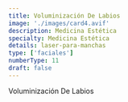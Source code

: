 ```yaml
---
title: Voluminización De Labios
image: './images/card4.avif'
description: Medicina Estética
specialty: Medicina Estética
details: laser-para-manchas
type: ['faciales']
numberType: 11
draft: false
---
```


Voluminización De Labios
